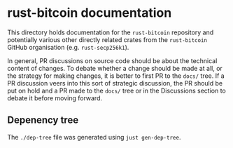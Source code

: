 # rust-bitcoin documentation

This directory holds documentation for the `rust-bitcoin` repository and potentially various other
directly related crates from the `rust-bitcoin` GitHub organisation (e.g. `rust-secp256k1`).

In general, PR discussions on source code should be about the technical content of changes. To debate
whether a change should be made at all, or the strategy for making changes, it is better to first PR to
the `docs/` tree. If a PR discussion veers into this sort of strategic discussion, the PR should be put on
hold and a PR made to the `docs/` tree or in the Discussions section to debate it before moving forward.

## Depenency tree

The `./dep-tree` file was generated using `just gen-dep-tree`.
